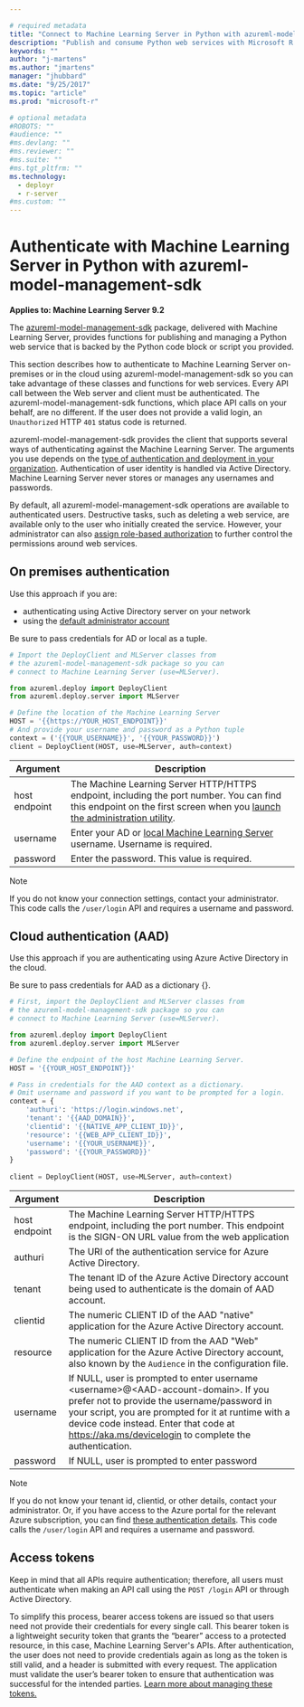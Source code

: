 ```yaml
---

# required metadata
title: "Connect to Machine Learning Server in Python with azureml-model-management-sdk - Machine Learning Server | Microsoft Docs"
description: "Publish and consume Python web services with Microsoft R Server"
keywords: ""
author: "j-martens"
ms.author: "jmartens"
manager: "jhubbard"
ms.date: "9/25/2017"
ms.topic: "article"
ms.prod: "microsoft-r"

# optional metadata
#ROBOTS: ""
#audience: ""
#ms.devlang: ""
#ms.reviewer: ""
#ms.suite: ""
#ms.tgt_pltfrm: ""
ms.technology: 
  - deployr
  - r-server
#ms.custom: ""
---
```


# Authenticate with Machine Learning Server in Python with azureml-model-management-sdk

**Applies to: Machine Learning Server 9.2**

The [azureml-model-management-sdk](../../python-reference/azureml-model-management-sdk/azureml-model-management-sdk.md) package, delivered with Machine Learning Server, provides functions for publishing and managing a Python web service that is backed by the Python code block or script you provided.  

This section describes how to authenticate to Machine Learning Server on-premises or in the cloud using azureml-model-management-sdk so you can take advantage of these classes and functions for web services. Every API call between the Web server and client must be authenticated. The azureml-model-management-sdk functions, which place API calls on your behalf, are no different. If the user does not provide a valid login, an `Unauthorized` HTTP `401` status code is returned. 

azureml-model-management-sdk provides the client that supports several ways of authenticating against the Machine Learning Server. The arguments you use depends on the [type of authentication and deployment in your organization](../configure-authentication.md). Authentication of user identity is handled via Active Directory. Machine Learning Server never stores or manages any usernames and passwords.

By default, all azureml-model-management-sdk operations are available to authenticated users. Destructive tasks, such as deleting a web service, are available only to the user who initially created the service.  However, your administrator can also [assign role-based authorization](../configure-roles.md) to further control the permissions around web services. 

## On premises authentication

Use this approach if you are:
+ authenticating using Active Directory server on your network
+ using the [default administrator account](../configure-authentication.md#local) 

Be sure to pass credentials for AD or local as a tuple.

```Python 
# Import the DeployClient and MLServer classes from 
# the azureml-model-management-sdk package so you can 
# connect to Machine Learning Server (use=MLServer).

from azureml.deploy import DeployClient
from azureml.deploy.server import MLServer

# Define the location of the Machine Learning Server
HOST = '{{https://YOUR_HOST_ENDPOINT}}'
# And provide your username and password as a Python tuple
context = ('{{YOUR_USERNAME}}', '{{YOUR_PASSWORD}}')
client = DeployClient(HOST, use=MLServer, auth=context)
```

|Argument|Description|
|--- | --- |
|host endpoint|The Machine Learning Server HTTP/HTTPS endpoint, including the port number.  You can find this endpoint on the first screen when you [launch the administration utility](../configure-use-admin-utility.md#launch).|
|username|Enter your AD or [local Machine Learning Server](../configure-authentication.md#local) username. Username is required.|
|password|Enter the password. This value is required.|

>[!NOTE]
>If you do not know your connection settings, contact your administrator. This code calls the `/user/login` API and requires a username and password. 


## Cloud authentication (AAD)

Use this approach if you are authenticating using Azure Active Directory in the cloud.

Be sure to pass credentials for AAD as a dictionary {}.

```Python 
# First, import the DeployClient and MLServer classes from 
# the azureml-model-management-sdk package so you can 
# connect to Machine Learning Server (use=MLServer).

from azureml.deploy import DeployClient
from azureml.deploy.server import MLServer

# Define the endpoint of the host Machine Learning Server.
HOST = '{{YOUR_HOST_ENDPOINT}}'

# Pass in credentials for the AAD context as a dictionary. 
# Omit username and password if you want to be prompted for a login. 
context = {
    'authuri': 'https://login.windows.net',
    'tenant': '{{AAD_DOMAIN}}',
    'clientid': '{{NATIVE_APP_CLIENT_ID}}',
    'resource': '{{WEB_APP_CLIENT_ID}}',
    'username': '{{YOUR_USERNAME}}',  
    'password': '{{YOUR_PASSWORD}}' 
}
​
client = DeployClient(HOST, use=MLServer, auth=context)
```

|Argument|Description|
|--- | --- |
|host endpoint|The Machine Learning Server HTTP/HTTPS endpoint, including the port number.  This endpoint is the SIGN-ON URL value from the web application|
|authuri|The URI of the authentication service for Azure Active Directory.|
|tenant|The tenant ID of the Azure Active Directory account being used to authenticate is the domain of AAD account.|
|clientid|The numeric CLIENT ID of the AAD "native" application for the Azure Active Directory account.|
|resource|The numeric CLIENT ID from the AAD "Web" application for the Azure Active Directory account, also known by the `Audience` in the configuration file.|
|username|If NULL, user is prompted to enter username \<username>@\<AAD-account-domain>. If you prefer not to provide the username/password in your script, you are prompted for it at runtime with a device code instead. Enter that code at https://aka.ms/devicelogin to complete the authentication. |
|password|If NULL, user is prompted to enter password|

>[!NOTE]
>If you do not know your tenant id, clientid, or other details, contact your administrator. Or, if you have access to the Azure portal for the relevant Azure subscription, you can find [these authentication details](../configure-authentication.md#azure-active-directory). This code calls the `/user/login` API and requires a username and password. 


## Access tokens

Keep in mind that all APIs require authentication; therefore, all users must authenticate when making an API call using the `POST /login` API or through Active Directory. 

To simplify this process, bearer access tokens are issued so that users need not provide their credentials for every single call.  This bearer token is a lightweight security token that grants the “bearer” access to a protected resource, in this case, Machine Learning Server's APIs. After authentication, the user does not need to provide credentials again as long as the token is still valid, and a header is submitted with every request.  The application must validate the user’s bearer token to ensure that authentication was successful for the intended parties. [Learn more about managing these tokens.](../how-to-manage-access-tokens.md) 